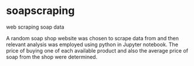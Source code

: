 # soapscraping
web scraping soap data 


A random soap shop website was chosen to scrape data from and then relevant analysis was employed using python in Jupyter notebook. The price of buying one of each available product and also the average price of soap from the shop were determined. 
